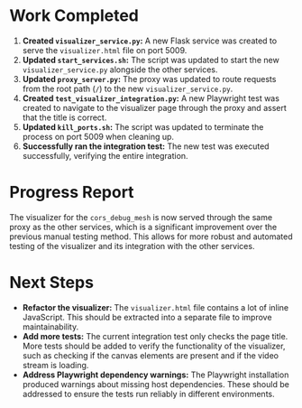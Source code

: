 
# Work Completed

1.  **Created `visualizer_service.py`:** A new Flask service was created to serve the `visualizer.html` file on port 5009.
2.  **Updated `start_services.sh`:** The script was updated to start the new `visualizer_service.py` alongside the other services.
3.  **Updated `proxy_server.py`:** The proxy was updated to route requests from the root path (`/`) to the new `visualizer_service.py`.
4.  **Created `test_visualizer_integration.py`:** A new Playwright test was created to navigate to the visualizer page through the proxy and assert that the title is correct.
5.  **Updated `kill_ports.sh`:** The script was updated to terminate the process on port 5009 when cleaning up.
6.  **Successfully ran the integration test:** The new test was executed successfully, verifying the entire integration.

# Progress Report

The visualizer for the `cors_debug_mesh` is now served through the same proxy as the other services, which is a significant improvement over the previous manual testing method. This allows for more robust and automated testing of the visualizer and its integration with the other services.

# Next Steps

*   **Refactor the visualizer:** The `visualizer.html` file contains a lot of inline JavaScript. This should be extracted into a separate file to improve maintainability.
*   **Add more tests:** The current integration test only checks the page title. More tests should be added to verify the functionality of the visualizer, such as checking if the canvas elements are present and if the video stream is loading.
*   **Address Playwright dependency warnings:** The Playwright installation produced warnings about missing host dependencies. These should be addressed to ensure the tests run reliably in different environments.
